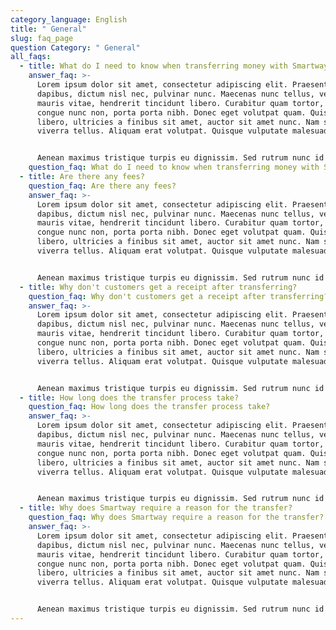 ```yaml
---
category_language: English
title: " General"
slug: faq_page
question Category: " General"
all_faqs:
  - title: What do I need to know when transferring money with Smartway?
    answer_faq: >-
      Lorem ipsum dolor sit amet, consectetur adipiscing elit. Praesent a metus
      dapibus, dictum nisl nec, pulvinar nunc. Maecenas nunc tellus, vehicula eu
      mauris vitae, hendrerit tincidunt libero. Curabitur quam tortor, tincidunt
      congue nunc non, porta porta nibh. Donec eget volutpat quam. Quisque magna
      libero, ultricies a finibus sit amet, auctor sit amet nunc. Nam sed
      viverra tellus. Aliquam erat volutpat. Quisque vulputate malesuada nisl.


      Aenean maximus tristique turpis eu dignissim. Sed rutrum nunc id nunc volutpat aliquam eu sed magna. Nullam quis volutpat augue. Vestibulum vestibulum mauris quam, non pellentesque nibh consectetur ut. Nullam interdum, metus at viverra suscipit
    question_faq: What do I need to know when transferring money with Smartway?
  - title: Are there any fees?
    question_faq: Are there any fees?
    answer_faq: >-
      Lorem ipsum dolor sit amet, consectetur adipiscing elit. Praesent a metus
      dapibus, dictum nisl nec, pulvinar nunc. Maecenas nunc tellus, vehicula eu
      mauris vitae, hendrerit tincidunt libero. Curabitur quam tortor, tincidunt
      congue nunc non, porta porta nibh. Donec eget volutpat quam. Quisque magna
      libero, ultricies a finibus sit amet, auctor sit amet nunc. Nam sed
      viverra tellus. Aliquam erat volutpat. Quisque vulputate malesuada nisl.


      Aenean maximus tristique turpis eu dignissim. Sed rutrum nunc id nunc volutpat aliquam eu sed magna. Nullam quis volutpat augue. Vestibulum vestibulum mauris quam, non pellentesque nibh consectetur ut. Nullam interdum, metus at viverra suscipit.
  - title: Why don't customers get a receipt after transferring?
    question_faq: Why don't customers get a receipt after transferring?
    answer_faq: >-
      Lorem ipsum dolor sit amet, consectetur adipiscing elit. Praesent a metus
      dapibus, dictum nisl nec, pulvinar nunc. Maecenas nunc tellus, vehicula eu
      mauris vitae, hendrerit tincidunt libero. Curabitur quam tortor, tincidunt
      congue nunc non, porta porta nibh. Donec eget volutpat quam. Quisque magna
      libero, ultricies a finibus sit amet, auctor sit amet nunc. Nam sed
      viverra tellus. Aliquam erat volutpat. Quisque vulputate malesuada nisl.


      Aenean maximus tristique turpis eu dignissim. Sed rutrum nunc id nunc volutpat aliquam eu sed magna. Nullam quis volutpat augue. Vestibulum vestibulum mauris quam, non pellentesque nibh consectetur ut. Nullam interdum, metus at viverra suscipit.
  - title: How long does the transfer process take?
    question_faq: How long does the transfer process take?
    answer_faq: >-
      Lorem ipsum dolor sit amet, consectetur adipiscing elit. Praesent a metus
      dapibus, dictum nisl nec, pulvinar nunc. Maecenas nunc tellus, vehicula eu
      mauris vitae, hendrerit tincidunt libero. Curabitur quam tortor, tincidunt
      congue nunc non, porta porta nibh. Donec eget volutpat quam. Quisque magna
      libero, ultricies a finibus sit amet, auctor sit amet nunc. Nam sed
      viverra tellus. Aliquam erat volutpat. Quisque vulputate malesuada nisl.


      Aenean maximus tristique turpis eu dignissim. Sed rutrum nunc id nunc volutpat aliquam eu sed magna. Nullam quis volutpat augue. Vestibulum vestibulum mauris quam, non pellentesque nibh consectetur ut. Nullam interdum, metus at viverra suscipit.
  - title: Why does Smartway require a reason for the transfer?
    question_faq: Why does Smartway require a reason for the transfer?
    answer_faq: >-
      Lorem ipsum dolor sit amet, consectetur adipiscing elit. Praesent a metus
      dapibus, dictum nisl nec, pulvinar nunc. Maecenas nunc tellus, vehicula eu
      mauris vitae, hendrerit tincidunt libero. Curabitur quam tortor, tincidunt
      congue nunc non, porta porta nibh. Donec eget volutpat quam. Quisque magna
      libero, ultricies a finibus sit amet, auctor sit amet nunc. Nam sed
      viverra tellus. Aliquam erat volutpat. Quisque vulputate malesuada nisl.


      Aenean maximus tristique turpis eu dignissim. Sed rutrum nunc id nunc volutpat aliquam eu sed magna. Nullam quis volutpat augue. Vestibulum vestibulum mauris quam, non pellentesque nibh consectetur ut. Nullam interdum, metus at viverra suscipit.
---
```

